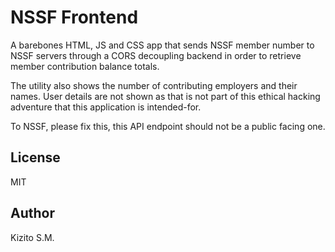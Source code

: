 # NSSF Frontend

A barebones HTML, JS and CSS app that sends NSSF member number to NSSF servers through a CORS decoupling backend in order to retrieve member contribution balance totals.

The utility also shows the number of contributing employers and their names. User details are not shown as that is not part of this ethical hacking adventure that this application is intended-for.

To NSSF, please fix this, this API endpoint should not be a public facing one.

## License

MIT

## Author

Kizito S.M.
